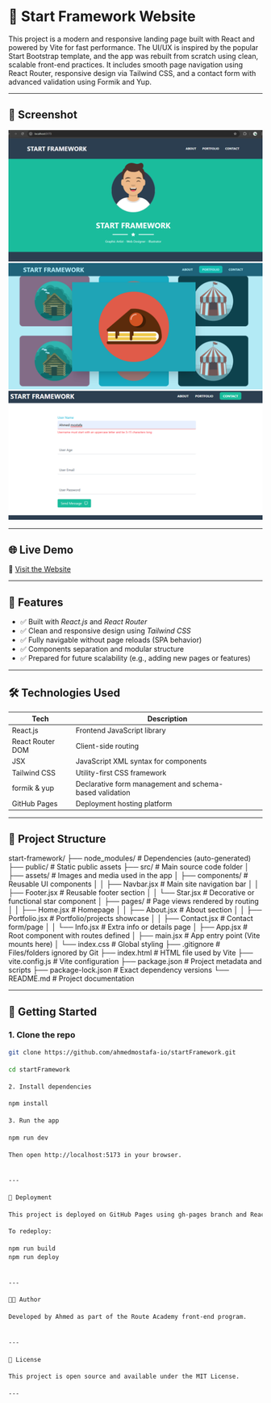 # 🚀 Start Framework Website

This project is a modern and responsive landing page built with React and powered by Vite for fast performance.
The UI/UX is inspired by the popular Start Bootstrap template, and the app was rebuilt from scratch using clean, scalable front-end practices.
It includes smooth page navigation using React Router, responsive design via Tailwind CSS, and a contact form with advanced validation using Formik and Yup.

---

## 📸 Screenshot

![Home](/public/home.png)
![Portfolio](/public/portfolio.png)
![contact](/public/contact.png)

---

## 🌐 Live Demo

🔗 [Visit the Website](https://first-react-g87tir701-ahmedmostafa-ios-projects.vercel.app/)

---

## 🚦 Features

- ✅ Built with _React.js_ and _React Router_
- ✅ Clean and responsive design using _Tailwind CSS_
- ✅ Fully navigable without page reloads (SPA behavior)
- ✅ Components separation and modular structure
- ✅ Prepared for future scalability (e.g., adding new pages or features)

---

## 🛠 Technologies Used

| Tech             | Description                                              |
| ---------------- | -------------------------------------------------------- |
| React.js         | Frontend JavaScript library                              |
| React Router DOM | Client-side routing                                      |
| JSX              | JavaScript XML syntax for components                     |
| Tailwind CSS     | Utility-first CSS framework                              |
| formik & yup     | Declarative form management and schema-based validation  |
| GitHub Pages     | Deployment hosting platform                              |

---

## 📁 Project Structure

start-framework/
├── node_modules/ # Dependencies (auto-generated)
├── public/ # Static public assets
├── src/ # Main source code folder
│ ├── assets/ # Images and media used in the app
│ ├── components/ # Reusable UI components
│ │ ├── Navbar.jsx # Main site navigation bar
│ │ ├── Footer.jsx # Reusable footer section
│ │ └── Star.jsx # Decorative or functional star component
│ ├── pages/ # Page views rendered by routing
│ │ ├── Home.jsx # Homepage
│ │ ├── About.jsx # About section
│ │ ├── Portfolio.jsx # Portfolio/projects showcase
│ │ ├── Contact.jsx # Contact form/page
│ │ └── Info.jsx # Extra info or details page
│ ├── App.jsx # Root component with routes defined
│ ├── main.jsx # App entry point (Vite mounts here)
│ └── index.css # Global styling
├── .gitignore # Files/folders ignored by Git
├── index.html # HTML file used by Vite
├── vite.config.js # Vite configuration
├── package.json # Project metadata and scripts
├── package-lock.json # Exact dependency versions
└── README.md # Project documentation

---

## 🚀 Getting Started

### 1. Clone the repo

```bash
git clone https://github.com/ahmedmostafa-io/startFramework.git

cd startFramework

2. Install dependencies

npm install

3. Run the app

npm run dev

Then open http://localhost:5173 in your browser.


---

📂 Deployment

This project is deployed on GitHub Pages using gh-pages branch and React Router / mode ( / ).

To redeploy:

npm run build
npm run deploy


---

👨‍💻 Author

Developed by Ahmed as part of the Route Academy front-end program.


---

📄 License

This project is open source and available under the MIT License.

---


```
